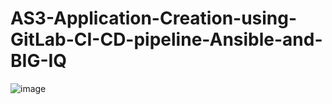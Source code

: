 # AS3-Application-Creation-using-GitLab-CI-CD-pipeline-Ansible-and-BIG-IQ


![image](https://github.com/michelangelodorado/AS3-Application-Creation-using-GitLab-CI-CD-pipeline-Ansible-and-BIG-IQ/assets/102953584/814ea63f-d593-48b8-8127-6adc732dbd4a)
